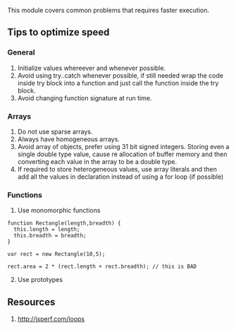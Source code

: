 This module covers common problems that requires faster execution. 

## Tips to optimize speed

### General

1. Initialize values whereever and whenever possible.
2. Avoid using try..catch whenever possible, if still needed wrap the code inside try block into a function and just call the function inside the try block.
3. Avoid changing function signature at run time.

### Arrays

1. Do not use sparse arrays.
2. Always have homogeneous arrays.
3. Avoid array of objects, prefer using 31 bit signed integers. Storing even a single double type value, cause re allocation of buffer memory and then converting each value in the array to be a double type.
4. If required to store heterogeneous values, use array literals and then add all the values in declaration instead of using a for loop (if possible)

### Functions

 1) Use monomorphic functions

````
function Rectangle(length,breadth) {
  this.length = length;
  this.breadth = breadth;
}

var rect = new Rectangle(10,5);

rect.area = 2 * (rect.length + rect.breadth); // this is BAD
````

 2) Use prototypes

## Resources

1. http://jsperf.com/loops

